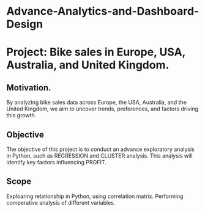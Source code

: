 # Advance-Analytics-and-Dashboard-Design

# Project: Bike sales in Europe, USA, Australia, and United Kingdom.

## Motivation. 
By analyzing bike sales data across Europe, the USA, Australia, and the United Kingdom, we aim to uncover trends, preferences, and factors driving this growth. 

## Objective
The objective of this project is to conduct an advance exploratory analysis in Python, such as REGRESSION and CLUSTER analysis. This analysis will identify key factors influencing PROFIT.


## Scope
Exploaring relationship in Python, using correlation matrix.
Performing comperative analysis of different variables. 
